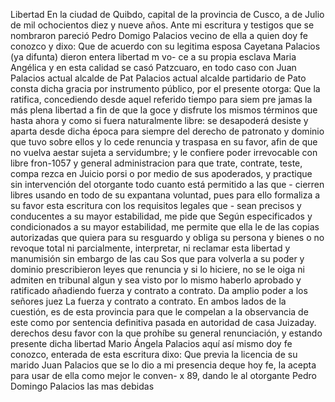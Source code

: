 Libertad
En la ciudad de Quibdo, capital de la provincia de Cusco, a de Julio de mil ochocientos diez y nueve años. Ante mi escritura y testigos que se nombraron pareció Pedro Domigo Palacios vecino
de ella a quien doy fe conozco y dixo: Que de acuerdo con su legitima esposa Cayetana Palacios (ya difunta) dieron entera libertad m vo- ce a su propia esclava Maria Angélica y en esta calidad se casó Patzcuaro, en todo caso con Juan Palacios actual alcalde de Pat
Palacios actual alcalde partidario de Pato
consta dicha gracia por instrumento público,
por el presente otorga: Que la ratifica,
concediendo desde aquel referido tiempo para siem
pre jamas la más plena libertad a fin de que la goce y disfrute
los mismos términos que hasta ahora y como si fuera naturalmente libre: se desapoderá desiste y aparta desde dicha época para siempre del derecho de patronato y dominio que tuvo sobre ellos y lo
cede renuncia y traspasa en su favor, afin de que no vuelva aestar sujeta a servidumbre; y le confiere poder irrevocable con libre fron-1057 y general administracion para que trate, contrate, teste, compa rezca en Juicio porsi o por medio de sus apoderados, y practique sin
intervención del otorgante todo cuanto está permitido a las que - cierren libres usando en todo de su expantana voluntad, pues para ello formaliza a su favor esta escritura con los requisitos legales que - sean precisos y conducentes a su mayor estabilidad, me pide que
Según especificados y condicionados a su mayor estabilidad, me permite que ella le de las copias autorizadas que quiera para su resguardo y obliga su persona y bienes o no revoque total ni parcialmente, interpretar, ni reclamar esta libertad y manumisión sin embargo de las cau
Sos que para volverla a su poder y dominio prescribieron leyes que renuncia y si lo hiciere, no se le oiga ni admiten en tribunal algun y sea visto por lo mismo haberlo aprobado y ratificado añadiendo fuerza y contrato a contrato. Da amplio poder a los señores juez
La fuerza y contrato a contrato. En ambos lados de la cuestión, es de esta provincia para que le compelan a la observancia de este como por sentencia definitiva pasada en autoridad de casa Juizaday.
derechos desu favor con la que prohíbe su general renunciación, y
estando presente dicha libertad Mario Ángela Palacios aquí así
mismo doy fe conozco, enterada de esta escritura dixo: Que previa
la licencia de su marido Juan Palacios que se lo dio a mi presencia
deque hoy fe, la acepta para usar de ella como mejor le conven-
x 89, dando le al otorgante Pedro Domingo Palacios las mas debidas